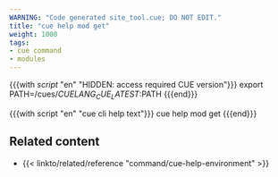 ```yaml
---
WARNING: "Code generated site_tool.cue; DO NOT EDIT."
title: "cue help mod get"
weight: 1000
tags:
- cue command
- modules
---
```

{{{with _script_ "en" "HIDDEN: access required CUE version"}}}
export PATH=/cues/$CUELANG_CUE_LATEST:$PATH
{{{end}}}

{{{with script "en" "cue cli help text"}}}
cue help mod get
{{{end}}}

## Related content

- {{< linkto/related/reference "command/cue-help-environment" >}}